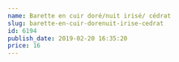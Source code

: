 ```yaml
---
name: Barette en cuir doré/nuit irisé/ cédrat
slug: barette-en-cuir-dorenuit-irise-cedrat
id: 6194
publish_date: 2019-02-20 16:35:20
price: 16
---
```

